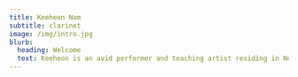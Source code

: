 ```yaml
---
title: Keeheon Nam
subtitle: clarinet
image: /img/intro.jpg
blurb:
  heading: Welcome
  text: Keeheon is an avid performer and teaching artist residing in New York City.
---
```


